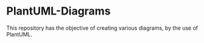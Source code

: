 # PlantUML-Diagrams
This repository has the objective of creating various diagrams, by the use of PlantUML.
